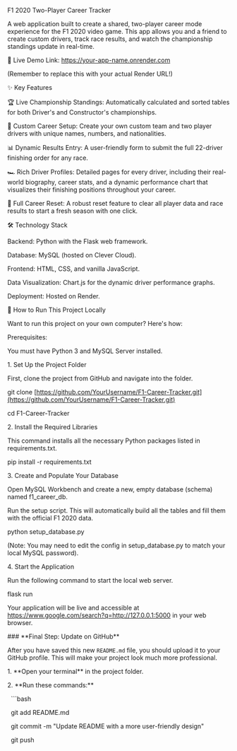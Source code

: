 F1 2020 Two-Player Career Tracker

A web application built to create a shared, two-player career mode experience for the F1 2020 video game. This app allows you and a friend to create custom drivers, track race results, and watch the championship standings update in real-time.



🔴 Live Demo Link: https://your-app-name.onrender.com

(Remember to replace this with your actual Render URL!)



✨ Key Features

🏆 Live Championship Standings: Automatically calculated and sorted tables for both Driver's and Constructor's championships.



👤 Custom Career Setup: Create your own custom team and two player drivers with unique names, numbers, and nationalities.



📊 Dynamic Results Entry: A user-friendly form to submit the full 22-driver finishing order for any race.



🏎️ Rich Driver Profiles: Detailed pages for every driver, including their real-world biography, career stats, and a dynamic performance chart that visualizes their finishing positions throughout your career.



🔄 Full Career Reset: A robust reset feature to clear all player data and race results to start a fresh season with one click.



🛠️ Technology Stack

Backend: Python with the Flask web framework.



Database: MySQL (hosted on Clever Cloud).



Frontend: HTML, CSS, and vanilla JavaScript.



Data Visualization: Chart.js for the dynamic driver performance graphs.



Deployment: Hosted on Render.



🚀 How to Run This Project Locally

Want to run this project on your own computer? Here's how:



Prerequisites:



You must have Python 3 and MySQL Server installed.



1\. Set Up the Project Folder

First, clone the project from GitHub and navigate into the folder.



git clone \[https://github.com/YourUsername/F1-Career-Tracker.git](https://github.com/YourUsername/F1-Career-Tracker.git)

cd F1-Career-Tracker



2\. Install the Required Libraries

This command installs all the necessary Python packages listed in requirements.txt.



pip install -r requirements.txt



3\. Create and Populate Your Database



Open MySQL Workbench and create a new, empty database (schema) named f1\_career\_db.



Run the setup script. This will automatically build all the tables and fill them with the official F1 2020 data.



python setup\_database.py



(Note: You may need to edit the config in setup\_database.py to match your local MySQL password).



4\. Start the Application

Run the following command to start the local web server.



flask run



Your application will be live and accessible at https://www.google.com/search?q=http://127.0.0.1:5000 in your web browser.





\### \*\*Final Step: Update on GitHub\*\*



After you have saved this new `README.md` file, you should upload it to your GitHub profile. This will make your project look much more professional.



1\.  \*\*Open your terminal\*\* in the project folder.

2\.  \*\*Run these commands:\*\*

&nbsp;   ```bash

&nbsp;   git add README.md

&nbsp;   git commit -m "Update README with a more user-friendly design"

&nbsp;   git push

